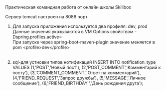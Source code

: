    Практическая командная работа от онлайн школы Skillbox
   
   Сервер tomcat настроен на 8086 порт
1.  Для запуска приложения используется два профиля: dev, prod<br/>
    Данные значения указываются в VM Options свойством -Dspring.profiles.active=<br/>
    При запуске через spring-boot-maven-plugin значение меняется в pom \<profile>dev\</profile><br/><br/>
    
2. sql-для устновки типов нотификаций
INSERT INTO notification_type VALUES (1,'POST','Новый пост'),
(2,'POST_COMMENT','Комментарий к посту'),
(3,'COMMENT_COMMENT','Ответ на комментарий'),
(4,'FRIEND_REQUEST','Запрос дружбы'),
(5,'MESSAGE','Личное сообщение'),
(6,'FRIEND_BIRTHDAY ','День рождения друга');
